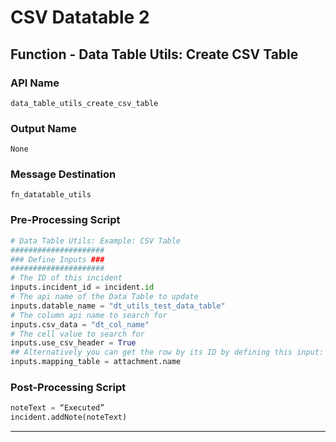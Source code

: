 <!--
    DO NOT MANUALLY EDIT THIS FILE
    THIS FILE IS AUTOMATICALLY GENERATED WITH resilient-circuits codegen
-->

# CSV Datatable 2

## Function - Data Table Utils: Create CSV Table

### API Name
`data_table_utils_create_csv_table`

### Output Name
`None`

### Message Destination
`fn_datatable_utils`

### Pre-Processing Script
```python
# Data Table Utils: Example: CSV Table
#####################
### Define Inputs ###
#####################
# The ID of this incident
inputs.incident_id = incident.id
# The api name of the Data Table to update
inputs.datable_name = "dt_utils_test_data_table"
# The column api name to search for
inputs.csv_data = "dt_col_name"
# The cell value to search for
inputs.use_csv_header = True
## Alternatively you can get the row by its ID by defining this input:
inputs.mapping_table = attachment.name
```

### Post-Processing Script
```python
noteText = “Executed”
incident.addNote(noteText)
```

---

